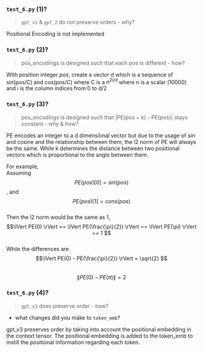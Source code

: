 <script src="https://cdn.mathjax.org/mathjax/latest/MathJax.js?config=TeX-AMS-MML_HTMLorMML" type="text/javascript"></script>

### `test_6.py` (1)?

> `gpt_v1` & `gpt_2` do not preserve orders  - why?

Positional Encoding is not implemented

### `test_6.py` (2)?

> pos_encodings is designed such that each pos is different - how?
  
With position integer *pos*, create a vector d which is a sequence of sin(pos/C) and cos(pos/C) where C is a $n^{2i/d}$ where n is a scalar (10000) and i is the column indices from 0 to d/2

### `test_6.py` (3)?

> pos_encodings is designed such that  |PE(pos + k) - PE(pos)| stays constant - why & how?

PE encodes an integer to a d dimensional vector but due to the usage of sin and cosine and the relationship between them, the l2 norm of PE will always be the same. While k determines the distance between two positional vectors which is proportional to the angle between them.   

For example,  
Assuming 
$$PE(pos)[0] = sin(pos) $$, and  
$$PE(pos)[1] = cons(pos) $$  
Then the l2 norm would be the same as 1,  
$$\lVert PE(0) \rVert == \lVert PE(\frac{\pi}{2}) \rVert == \lVert PE(\pi) \rVert == 1 $$  
While the differences are  
$$\lVert PE(0) - PE(\frac{\pi}{2}) \rVert = \sqrt{2}  $$  
$$\lVert PE(0) - PE(\pi) \rVert = 2 $$


### `test_6.py` (4)?

>  `gpt_v3` does preserve order  - how?

-  what changes did you make to `token_emb`?

gpt_v3 preserves order by taking into account the positional embedding in the context tensor. The positional embedding is added to the token_emb to instill the positional information regarding each token. 